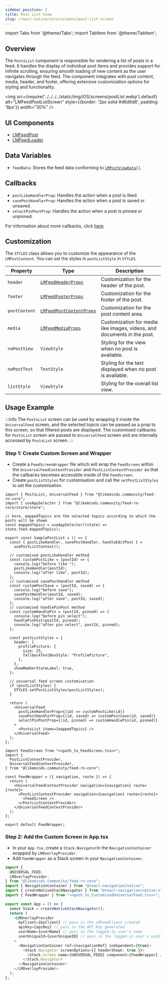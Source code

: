 ```yaml
---
sidebar_position: 2
title: Post List View
slug: /react-native/core/screens/post-list-screen
---
```


import Tabs from '@theme/Tabs';
import TabItem from '@theme/TabItem';

## Overview

The `PostsList` component is responsible for rendering a list of posts in a feed. It handles the display of individual post items and provides support for infinite scrolling, ensuring smooth loading of new content as the user navigates through the feed. The component integrates with post content, media, header, and footer, offering extensive customization options for styling and functionality.

<img
src={require('../../../../static/img/iOS/screens/postList.webp').default}
alt="LMFeedPostListScreen"
style={{border: '2px solid #d6d6d6', padding: '8px'}}
width="30%"
/>

## UI Components

- [LMFeedPost](./LMFeedPostDetailScreen.md)
- [LMFeedLoader](../Components/Fundamentals/LMFeedLoader.md)

## Data Variables

- `feedData`: Stores the feed data conforming to [`LMPostViewData[]`](../Models/LMPostViewDataModel.md).

## Callbacks

- `postLikeHandlerProp`: Handles the action when a post is liked.
- `savePostHandlerProp`: Handles the action when a post is saved or unsaved.
- `selectPinPostProp`: Handles the action when a post is pinned or unpinned.

For information about more callbacks, click [here](https://github.com/LikeMindsCommunity/likeminds-feed-reactnative/blob/main/likeminds-feed-reactnative-integration/context/universalFeedCallbacksContext.tsx).

## Customization

The `STYLES` class allows you to customize the appearance of the `LMPostContent`. You can set the styles in `postListStyle` in `STYLES`.

| Property      | Type                                                                              | Description                                                             |
| ------------- | --------------------------------------------------------------------------------- | ----------------------------------------------------------------------- |
| `header`      | [`LMFeedHeaderProps`](../Components/Post/LMFeedPostHeader.md#customisation)       | Customization for the header of the post.                               |
| `footer`      | [`LMFeedFooterProps`](../Components/Post/LMFeedPostFooter.md#customisation)       | Customization for the footer of the post.                               |
| `postContent` | [`LMFeedPostContentProps`](../Components/Post/LMFeedPostContent.md#customisation) | Customization for the post content area.                                |
| `media`       | [`LMFeedMediaProps`](../Components/Post/LMFeedPostMedia.md#customisation)         | Customization for media like images, videos, and documents in the post. |
| `noPostView`  | `ViewStyle`                                                                       | Styling for the view when no post is available.                         |
| `noPostText`  | `TextStyle`                                                                       | Styling for the text displayed when no post is available.               |
| `listStyle`   | `ViewStyle`                                                                       | Styling for the overall list view.                                      |

## Usage Example

:::info
The `PostsList` screen can be used by wrapping it inside the `UniversalFeed` screen, and the selected topcis can be passed as a prop to this screen, so that filtered posts are displayed. The customised callbacks for `PostsList` screen are passed to `UniversalFeed` screen and are internally accessed by `PostsList` screen.
:::

### Step 1: Create Custom Screen and Wrapper

- Create a `FeedScreenWrapper` file which will wrap the `FeedScreen` within the `UniversalFeedContextProvider` and `PostListContextProvider` so that the callbacks becomes accessible inside of the `FeedScreen`.
- Create `postListStyles` for customisation and call the `setPostListStyles` to set the customisation.

<Tabs>
<TabItem value="FeedScreen" label="FeedScreen">

```tsx
import { PostsList, UniversalFeed } from "@likeminds.community/feed-rn-core";
import { useAppSelector } from "@likeminds.community/feed-rn-core/store/store";

// here, mappedTopics are the selected topics according to which the posts will be shown
const mappedTopics = useAppSelector((state) => state.feed.mappedTopics);

export const SamplePostList = () => {
  const { postLikeHandler, savePostHandler, handleEditPost } =
    usePostListContext();

  // customised postLikeHandler method
  const customPostLike = (postId) => {
    console.log("before like ");
    postLikeHandler(postId);
    console.log("after like", postId);
  };
  // customised savePostHandler method
  const customPostSave = (postId, saved) => {
    console.log("before save");
    savePostHandler(postId, saved);
    console.log("after save", postId, saved);
  };
  // customised handlePinPost method
  const customHandlePin = (postId, pinned) => {
    console.log("before pin select");
    handlePinPost(postId, pinned);
    console.log("after pin select", postId, pinned);
  };

  const postListStyles = {
    header: {
      profilePicture: {
        size: 25,
        fallbackTextBoxStyle: "ProfilePicture",
      },
    },
    showMemberStateLabel: true,
  };

  // universal feed screen customisation
  if (postListStyles) {
    STYLES.setPostListStyles(postListStyles);
  }

  return (
    <UniversalFeed
      postLikeHandlerProp={(id) => customPostLike(id)}
      savePostHandlerProp={(id, saved) => customPostSave(id, saved)}
      selectPinPostProp={(id, pinned) => customHandlePin(id, pinned)}
    >
      <PostsList items={mappedTopics} />
    </UniversalFeed>
  );
};
```

</TabItem>
<TabItem value="FeedScreenWrapper" label="FeedScreenWrapper">

```tsx
import FeedScreen from "<<path_to_FeedScreen.tsx>>";
import {
  PostListContextProvider,
  UniversalFeedContextProvider,
} from "@likeminds.community/feed-rn-core";

const FeedWrapper = ({ navigation, route }) => {
  return (
    <UniversalFeedContextProvider navigation={navigation} route={route}>
      <PostListContextProvider navigation={navigation} route={route}>
        <FeedScreen />
      </PostListContextProvider>
    </UniversalFeedContextProvider>
  );
};

export default FeedWrapper;
```

</TabItem>
</Tabs>

### Step 2: Add the Custom Screen in App.tsx

- In your `App.tsx`, create a `Stack.Navigator`in the `NavigationContainer` wrapped by `LMOverlayProvider`.
- Add `FeedWrapper` as a Stack screen in your `NavigationContainer`.

```ts
import {
  UNIVERSAL_FEED,
  LMOverlayProvider,
} from "@likeminds.community/feed-rn-core";
import { NavigationContainer } from "@react-navigation/native";
import { createNativeStackNavigator } from "@react-navigation/native-stack";
import { FeedWrapper } from "<<path_to_CustomisedUniversalFeed.tsx>>";

export const App = () => {
  const Stack = createNativeStackNavigator();
  return (
    <LMOverlayProvider
      myClient={myClient} // pass in the LMFeedClient created
      apiKey={apiKey} // pass in the API Key generated
      userName={userName} // pass in the logged-in user's name
      userUniqueId={userUniqueID} // pass in the logged-in user's uuid
    >
      <NavigationContainer ref={navigationRef} independent={true}>
        <Stack.Navigator screenOptions={{ headerShown: true }}>
          <Stack.Screen name={UNIVERSAL_FEED} component={FeedWrapper} />
        </Stack.Navigator>
      </NavigationContainer>
    </LMOverlayProvider>
  );
};
```
